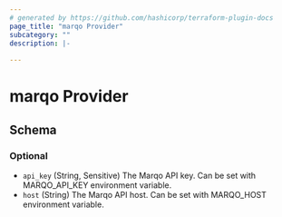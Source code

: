 ```yaml
---
# generated by https://github.com/hashicorp/terraform-plugin-docs
page_title: "marqo Provider"
subcategory: ""
description: |-
  
---
```


# marqo Provider





<!-- schema generated by tfplugindocs -->
## Schema

### Optional

- `api_key` (String, Sensitive) The Marqo API key. Can be set with MARQO_API_KEY environment variable.
- `host` (String) The Marqo API host. Can be set with MARQO_HOST environment variable.
